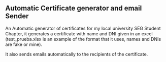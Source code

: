 ## Automatic Certificate generator and email Sender


An Automatic generator of certificates for my local university SEG Student Chapter, it generates a certificate with name and DNI given in an excel (test_prueba.xlsx is an example of the format that it uses, names and DNIs are fake or mine). 


It also sends emails automatically to the recipients of the certificate. 


